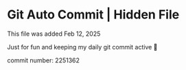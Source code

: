 # Git Auto Commit | Hidden File

This file was added Feb 12, 2025

Just for fun and keeping my daily git commit active 🤪

commit number: 2251362
